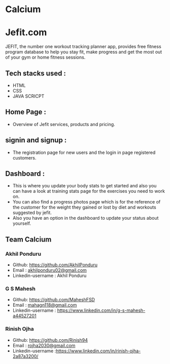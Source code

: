 # Calcium
# Jefit.com
JEFIT, the number one workout tracking planner app, provides free fitness program database to help you stay fit, make progress and get the most out of your gym or home fitness sessions.
## Tech stacks used :
- HTML
- CSS
- JAVA SCRICPT

## Home Page :
- Overview of Jefit services, products and pricing.

## signin and signup :
- The registration page for new users and the login in page registered customers.

## Dashboard :
- This is where you update your body stats to get started and also you can have a look at training stats page for the exercises you need to work on.
- You can also find a progress photos page which is for the reference of the customer for the weight they gained or lost by diet and workouts suggested by jefit. 
- Also you have an option in the dashboard to update your status about yourself.

## Team Calcium 
### Akhil Ponduru 
- Github: https://github.com/AkhilPonduru
- Email : akhilponduru02@gmail.com
- Linkedin-username : Akhil Ponduru

### G S Mahesh
- Github: https://github.com/MaheshFSD
- Email :  mahagn118@gmail.com
- Linkedin-username : https://www.linkedin.com/in/g-s-mahesh-a44527201

### Rinish Ojha
- Github: https://github.com/Rinish94
- Email :  rojha2030@gmail.com
- Linkedin-username :https://www.linkedin.com/in/rinish-ojha-2a87a3200/
